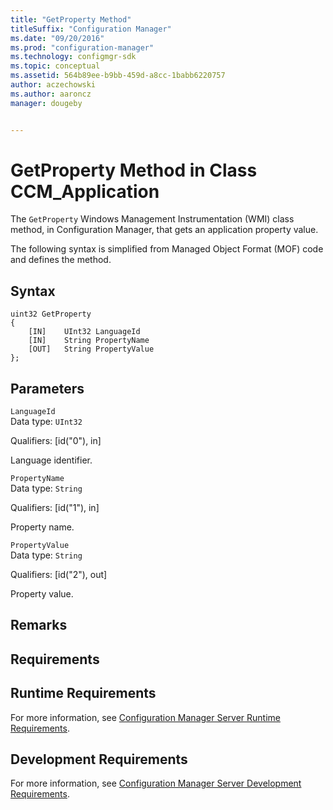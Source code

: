 ```yaml
---
title: "GetProperty Method"
titleSuffix: "Configuration Manager"
ms.date: "09/20/2016"
ms.prod: "configuration-manager"
ms.technology: configmgr-sdk
ms.topic: conceptual
ms.assetid: 564b89ee-b9bb-459d-a8cc-1babb6220757
author: aczechowski
ms.author: aaroncz
manager: dougeby


---
```

# GetProperty Method in Class CCM_Application
The `GetProperty` Windows Management Instrumentation (WMI) class method, in Configuration Manager, that gets an application property value.   

 The following syntax is simplified from Managed Object Format (MOF) code and defines the method.  

## Syntax  

```  
uint32 GetProperty   
{  
    [IN]    UInt32 LanguageId  
    [IN]    String PropertyName  
    [OUT]   String PropertyValue  
};  
```  

## Parameters  
 `LanguageId`  
 Data type: `UInt32`  

 Qualifiers: [id("0"), in]  

 Language identifier.    

 `PropertyName`  
 Data type: `String`  

 Qualifiers: [id("1"), in]  

 Property name.    

 `PropertyValue`  
 Data type: `String`  

 Qualifiers: [id("2"), out]  

 Property value.    

## Remarks  

## Requirements  

## Runtime Requirements  
 For more information, see [Configuration Manager Server Runtime Requirements](../../../../../develop/core/reqs/server-runtime-requirements.md).  

## Development Requirements  
 For more information, see [Configuration Manager Server Development Requirements](../../../../../develop/core/reqs/server-development-requirements.md).
